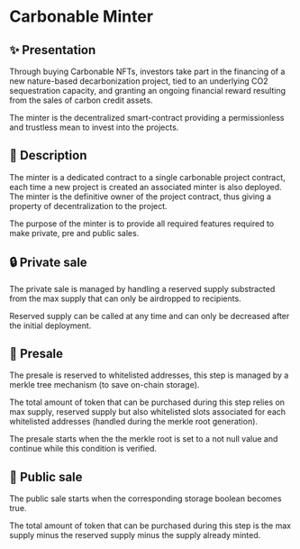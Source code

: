 # Carbonable Minter

## ✨ Presentation

Through buying Carbonable NFTs, investors take part in the financing of a new nature-based decarbonization project, tied to an underlying CO2 sequestration capacity, and granting an ongoing financial reward resulting from the sales of carbon credit assets.

The minter is the decentralized smart-contract providing a permissionless and trustless mean to invest into the projects.

## 📖 Description

The minter is a dedicated contract to a single carbonable project contract, each time a new project is created an associated minter is also deployed. The minter is the definitive owner of the project contract, thus giving a property of decentralization to the project.

The purpose of the minter is to provide all required features required to make private, pre and public sales.

## 🔒 Private sale

The private sale is managed by handling a reserved supply substracted from the max supply that can only be airdropped to recipients.

Reserved supply can be called at any time and can only be decreased after the initial deployment.

## 👤 Presale

The presale is reserved to whitelisted addresses, this step is managed by a merkle tree mechanism (to save on-chain storage).

The total amount of token that can be purchased during this step relies on max supply, reserved supply but also whitelisted slots associated for each whitelisted addresses (handled during the merkle root generation).

The presale starts when the the merkle root is set to a not null value and continue while this condition is verified.

## 👥 Public sale

The public sale starts when the corresponding storage boolean becomes true.

The total amount of token that can be purchased during this step is the max supply minus the reserved supply minus the supply already minted.
